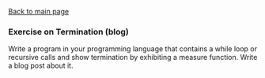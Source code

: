 [Back to main page](https://ereeq.github.io/proglangblog/)

### Exercise on Termination (blog)

Write a program in your programming language that contains a while loop or recursive calls and show termination by exhibiting a measure function. Write a blog post about it.
